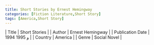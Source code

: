 ```yaml
---
title: Short Stories by Ernest Hemingway
categories: [Fiction Literature,Short Story]
tags: [America,Short Story]
---
```

        
| Title | Short Stories  |
| Author |  Ernest Hemingway  |
| Publication Date | 1994 و 1995   |
| Country | America |
| Genre | Social Novel  |
        